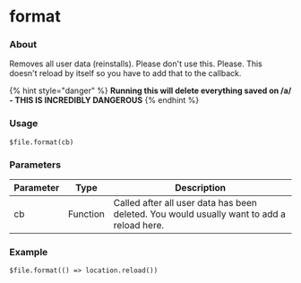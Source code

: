 # format

### About

Removes all user data (reinstalls). Please don't use this. Please. This doesn't reload by itself so you have to add that to the callback.

{% hint style="danger" %}
**Running this will delete everything saved on /a/ - THIS IS INCREDIBLY DANGEROUS**
{% endhint %}

### Usage

`$file.format(cb)`

### Parameters

| Parameter | Type     | Description                                                                               |
| --------- | -------- | ----------------------------------------------------------------------------------------- |
| cb        | Function | Called after all user data has been deleted. You would usually want to add a reload here. |

### Example

`$file.format(() => location.reload())`

